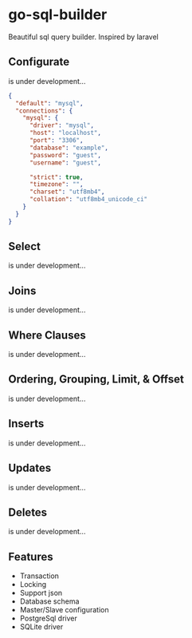 # go-sql-builder
Beautiful sql query builder. Inspired by laravel

## Configurate
is under development...
````json
{
  "default": "mysql",
  "connections": {
    "mysql": {
      "driver": "mysql",
      "host": "localhost",
      "port": "3306",
      "database": "example",
      "password": "guest",
      "username": "guest",

      "strict": true,
      "timezone": "",
      "charset": "utf8mb4",
      "collation": "utf8mb4_unicode_ci"
    }
  }
}
````

## Select
is under development...

## Joins
is under development...

## Where Clauses
is under development...

## Ordering, Grouping, Limit, & Offset
is under development...

## Inserts
is under development...

## Updates
is under development...

## Deletes
is under development...

## Features
- Transaction
- Locking
- Support json
- Database schema
- Master/Slave configuration
- PostgreSql driver
- SQLite driver